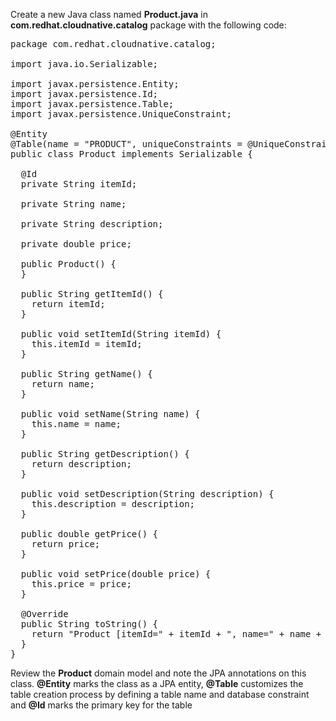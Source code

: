 Create a new Java class named **Product.java** in 
**com.redhat.cloudnative.catalog** package with the following code:

<pre class="file" data-filename="./catalog-spring-boot/src/main/java/com/redhat/cloudnative/catalog/Product.java" data-target="replace">
package com.redhat.cloudnative.catalog;

import java.io.Serializable;

import javax.persistence.Entity;
import javax.persistence.Id;
import javax.persistence.Table;
import javax.persistence.UniqueConstraint;

@Entity
@Table(name = "PRODUCT", uniqueConstraints = @UniqueConstraint(columnNames = "itemId"))
public class Product implements Serializable {
  
  @Id
  private String itemId;
  
  private String name;
  
  private String description;
  
  private double price;

  public Product() {
  }
  
  public String getItemId() {
    return itemId;
  }

  public void setItemId(String itemId) {
    this.itemId = itemId;
  }

  public String getName() {
    return name;
  }

  public void setName(String name) {
    this.name = name;
  }

  public String getDescription() {
    return description;
  }

  public void setDescription(String description) {
    this.description = description;
  }

  public double getPrice() {
    return price;
  }

  public void setPrice(double price) {
    this.price = price;
  }

  @Override
  public String toString() {
    return "Product [itemId=" + itemId + ", name=" + name + ", price=" + price + "]";
  }
}
</pre>

Review the **Product** domain model and note the JPA annotations on this class. **@Entity** marks the 
class as a JPA entity, **@Table** customizes the table creation process by defining a table 
name and database constraint and **@Id** marks the primary key for the table